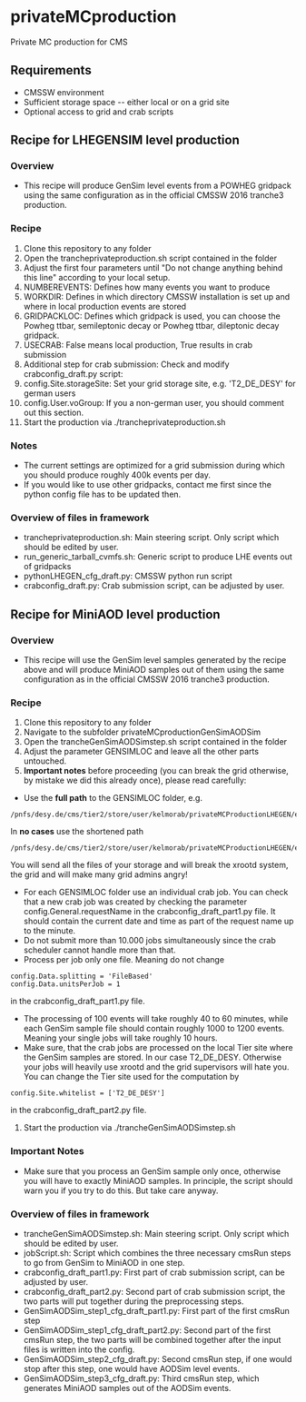 # privateMCproduction
Private MC production for CMS

## Requirements
* CMSSW environment
* Sufficient storage space -- either local or on a grid site
* Optional access to grid and crab scripts



## Recipe for LHEGENSIM level production

### Overview
 * This recipe will produce GenSim level events from a POWHEG gridpack using the same configuration as in the official CMSSW 2016 tranche3 production.

### Recipe
1. Clone this repository to any folder
1. Open the trancheprivateproduction.sh script contained in the folder
1. Adjust the first four parameters until "Do not change anything
behind this line" according to your local setup.
  1. NUMBEREVENTS: Defines how many events you want to produce
  1. WORKDIR: Defines in which directory CMSSW installation is set up and where in local production events are stored
  1. GRIDPACKLOC: Defines which gridpack is used, you can choose the Powheg ttbar, semileptonic decay or Powheg ttbar, dileptonic decay gridpack. 
  1. USECRAB: False means local production, True results in crab submission
1. Additional step for crab submission: Check and modify crabconfig_draft.py script:
  1. config.Site.storageSite: Set your grid storage site, e.g. 'T2_DE_DESY' for german users
  1. config.User.voGroup: If you a non-german user, you should comment out this section.
1. Start the production via ./trancheprivateproduction.sh

### Notes
* The current settings are optimized for a grid submission during which you should produce roughly 400k events per day.
* If you would like to use other gridpacks, contact me first since the python config file has to be updated then.

###  Overview of files in framework
* trancheprivateproduction.sh: Main steering script. Only script which should be edited by user.
* run_generic_tarball_cvmfs.sh: Generic script to produce LHE events out of gridpacks
* pythonLHEGEN_cfg_draft.py: CMSSW python run script
* crabconfig_draft.py: Crab submission script, can be adjusted by user.


## Recipe for MiniAOD level production
### Overview
 * This recipe will use the GenSim level samples generated by the recipe above and will produce MiniAOD samples out of them using the same configuration as in the official CMSSW 2016 tranche3 production.

### Recipe
1. Clone this repository to any folder
1. Navigate to the subfolder privateMCproductionGenSimAODSim
1. Open the trancheGenSimAODSimstep.sh script contained in the folder
1. Adjust the parameter GENSIMLOC and leave all the other parts untouched.
1. **Important notes** before proceeding (you can break the grid otherwise, by mistake we did this already once), please read carefully:
  * Use the **full path** to the GENSIMLOC folder, e.g.
  
  ```
  /pnfs/desy.de/cms/tier2/store/user/kelmorab/privateMCProductionLHEGEN/eventLHEGEN/160823_114114
  ```
  In **no cases** use the shortened path
  
  ```
  /pnfs/desy.de/cms/tier2/store/user/kelmorab/privateMCProductionLHEGEN/eventLHEGEN/
  ```
  You will send all the files of your storage and will break the xrootd system, the grid and will make many grid admins angry!
  * For each GENSIMLOC folder use an individual crab job. You can check that a new crab job was created by checking the parameter config.General.requestName in the crabconfig_draft_part1.py file. It should contain the current date and time as part of the request name up to the minute.
  * Do not submit more than 10.000 jobs simultaneously since the crab scheduler cannot handle more than that.
  * Process per job only one file. Meaning do not change 
  
  ```
  config.Data.splitting = 'FileBased'
  config.Data.unitsPerJob = 1
  ```
  in the crabconfig_draft_part1.py file.
  * The processing of 100 events will take roughly 40 to 60 minutes, while each GenSim sample file should contain roughly 1000 to 1200 events. Meaning your single jobs will take roughly 10 hours.
  * Make sure, that the crab jobs are processed on the local Tier site where the GenSim samples are stored. In our case T2_DE_DESY. Otherwise your jobs will heavily use xrootd and the grid supervisors will hate you. You can change the Tier site used for the computation by
  
  ```
  config.Site.whitelist = ['T2_DE_DESY']
  ```
  in the crabconfig_draft_part2.py file.
1. Start the production via ./trancheGenSimAODSimstep.sh

### Important Notes
* Make sure that you process an GenSim sample only once, otherwise you will have to exactly MiniAOD samples. In principle, the script should warn you if you try to do this. But take care anyway.

###  Overview of files in framework
* trancheGenSimAODSimstep.sh: Main steering script. Only script which should be edited by user.
* jobScript.sh: Script which combines the three necessary cmsRun steps to go from GenSim to MiniAOD in one step.
* crabconfig_draft_part1.py: First part of crab submission script, can be adjusted by user.
* crabconfig_draft_part2.py: Second part of crab submission script, the two parts will put together during the preprocessing steps.
* GenSimAODSim_step1_cfg_draft_part1.py: First part of the first cmsRun step
* GenSimAODSim_step1_cfg_draft_part2.py: Second part of the first cmsRun step, the two parts will be combined together after the input files is written into the config.
* GenSimAODSim_step2_cfg_draft.py: Second cmsRun step, if one would stop after this step, one would have AODSim level events.
* GenSimAODSim_step3_cfg_draft.py: Third cmsRun step, which generates MiniAOD samples out of the AODSim events.




